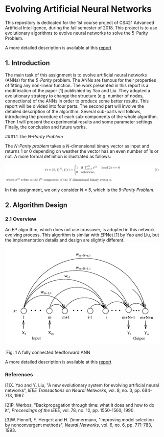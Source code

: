 # Evolving Artificial Neural Networks

This repository is dedicated for the 1st course project of CS421 Advanced Artificial Intelligence, during the fall semester of 2018. This project is to use evolutionary algorithms to evolve neural networks to solve the 5-Parity Problem.

A more detailed description is available at this [report](https://github.com/Neutrino42/Advanced_AI_evolving_ANN/blob/master/README.pdf)


## 1. Introduction

The main task of this assignment is to evolve artificial neural networks (ANNs) for the *5-Parity* problem. The ANNs are famous for their properties of fitting any non-linear function. The work presented in this report is a modificiation of the paper [1] publishied by Yao and Liu. They adopted a evolutionary strategy to change the structure (e.g. number of nodes, connections) of the ANNs in order to produce some better results. This report will be divided into four parts. The second part will involve the detailed description of the algorithm. Several sub-parts will follows, introducing the procedure of each sub-components of the whole algorithm. Then I will present the experimental results and some parameter settings. Finally, the conclusion and future works.



###1.1 The *N-Parity Problem*

The *N-Parity problem* takes a *N*-dimensional binary vector as input and returns 1 or 0 depending on weather
the vector has an even number of 1s or not. A more formal definition is illustrated as follows:

![5-parity problem](res/5-parity.png)

In this assignment, we only consider *N = 5*, which is the *5-Parity Problem*.



## 2. Algorithm Design

### 2.1 Overview

An EP algorithm, which does not use crossover, is adopted in this network evolving process. This algorithm is similar with EPNet [1] by Yao and Liu, but the implementation details and design are slightly different.
![ANN](res/ANN.png)

​						Fig. 1 A fully connected feedforward ANN

A more detailed description is available at this [report](https://github.com/Neutrino42/Advanced_AI_evolving_ANN/blob/master/README.pdf)




### References

[1]X. Yao and Y. Liu, "A new evolutionary system for evolving artificial neural networks", *IEEE Transactions on Neural Networks*, vol. 8, no. 3, pp. 694-713, 1997.

[2]P. Werbos, "Backpropagation through time: what it does and how to do it", *Proceedings of the IEEE*, vol. 78, no. 10, pp. 1550-1560, 1990.

[3]W. Finnoff, F. Hergert and H. Zimmermann, "Improving model selection by nonconvergent methods", *Neural Networks*, vol. 6, no. 6, pp. 771-783, 1993.

